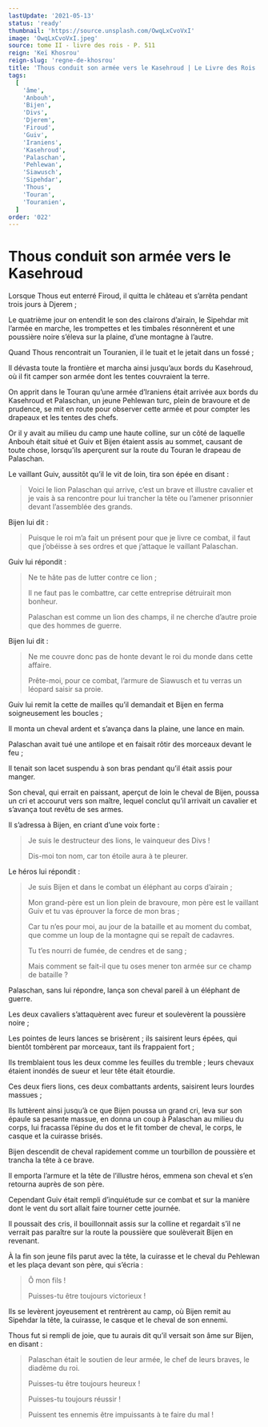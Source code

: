 ```yaml
---
lastUpdate: '2021-05-13'
status: 'ready'
thumbnail: 'https://source.unsplash.com/OwqLxCvoVxI'
image: 'OwqLxCvoVxI.jpeg'
source: tome II - livre des rois - P. 511
reign: 'Keï Khosrou'
reign-slug: 'regne-de-khosrou'
title: 'Thous conduit son armée vers le Kasehroud | Le Livre des Rois | Shâhnâmeh'
tags:
  [
    'âme',
    'Anbouh',
    'Bijen',
    'Divs',
    'Djerem',
    'Firoud',
    'Guiv',
    'Iraniens',
    'Kasehroud',
    'Palaschan',
    'Pehlewan',
    'Siawusch',
    'Sipehdar',
    'Thous',
    'Touran',
    'Touranien',
  ]
order: '022'
---
```


# Thous conduit son armée vers le Kasehroud

Lorsque Thous eut enterré Firoud, il quitta le château et s’arrêta pendant trois jours à Djerem ;

Le quatrième jour on entendit le son des clairons d’airain, le Sipehdar mit l’armée en marche, les trompettes et les timbales résonnèrent et une poussière noire s’éleva sur la plaine, d’une montagne à l’autre.

Quand Thous rencontrait un Touranien, il le tuait et le jetait dans un fossé ;

Il dévasta toute la frontière et marcha ainsi jusqu’aux bords du Kasehroud, où il fit camper son armée dont les tentes couvraient la terre.

On apprit dans le Touran qu’une armée d’Iraniens était arrivée aux bords du Kasehroud et Palaschan, un jeune Pehlewan turc, plein de bravoure et de prudence, se mit en route pour observer cette armée et pour compter les drapeaux et les tentes des chefs.

Or il y avait au milieu du camp une haute colline, sur un côté de laquelle Anbouh était situé et Guiv et Bijen étaient assis au sommet, causant de toute chose, lorsqu’ils aperçurent sur la route du Touran le drapeau de Palaschan.

Le vaillant Guiv, aussitôt qu’il le vit de loin, tira son épée en disant :

> Voici le lion Palaschan qui arrive, c’est un brave et illustre cavalier et je vais à sa rencontre pour lui trancher la tête ou l’amener prisonnier devant l’assemblée des grands.

Bijen lui dit :

> Puisque le roi m’a fait un présent pour que je livre ce combat, il faut que j’obéisse à ses ordres et que j’attaque le vaillant Palaschan.

Guiv lui répondit :

> Ne te hâte pas de lutter contre ce lion ;
>
> Il ne faut pas le combattre, car cette entreprise détruirait mon bonheur.
>
> Palaschan est comme un lion des champs, il ne cherche d’autre proie que des hommes de guerre.

Bijen lui dit :

> Ne me couvre donc pas de honte devant le roi du monde dans cette affaire.
>
> Prête-moi, pour ce combat, l’armure de Siawusch et tu verras un léopard saisir sa proie.

Guiv lui remit la cette de mailles qu’il demandait et Bijen en ferma soigneusement les boucles ;

Il monta un cheval ardent et s’avança dans la plaine, une lance en main.

Palaschan avait tué une antilope et en faisait rôtir des morceaux devant le feu ;

Il tenait son lacet suspendu à son bras pendant qu’il était assis pour manger.

Son cheval, qui errait en paissant, aperçut de loin le cheval de Bijen, poussa un cri et accourut vers son maître, lequel conclut qu’il arrivait un cavalier et s’avança tout revêtu de ses armes.

Il s’adressa à Bijen, en criant d’une voix forte :

> Je suis le destructeur des lions, le vainqueur des Divs !
>
> Dis-moi ton nom, car ton étoile aura à te pleurer.

Le héros lui répondit :

> Je suis Bijen et dans le combat un éléphant au corps d’airain ;
>
> Mon grand-père est un lion plein de bravoure, mon père est le vaillant Guiv et tu vas éprouver la force de mon bras ;
>
> Car tu n’es pour moi, au jour de la bataille et au moment du combat, que comme un loup de la montagne qui se repaît de cadavres.
>
> Tu t’es nourri de fumée, de cendres et de sang ;
>
> Mais comment se fait-il que tu oses mener ton armée sur ce champ de bataille ?

Palaschan, sans lui répondre, lança son cheval pareil à un éléphant de guerre.

Les deux cavaliers s’attaquèrent avec fureur et soulevèrent la poussière noire ;

Les pointes de leurs lances se brisèrent ; ils saisirent leurs épées, qui bientôt tombèrent par morceaux, tant ils frappaient fort ;

Ils tremblaient tous les deux comme les feuilles du tremble ; leurs chevaux étaient inondés de sueur et leur tête était étourdie.

Ces deux fiers lions, ces deux combattants ardents, saisirent leurs lourdes massues ;

Ils luttèrent ainsi jusqu’à ce que Bijen poussa un grand cri, leva sur son épaule sa pesante massue, en donna un coup à Palaschan au milieu du corps, lui fracassa l’épine du dos et le fit tomber de cheval, le corps, le casque et la cuirasse brisés.

Bijen descendit de cheval rapidement comme un tourbillon de poussière et trancha la tête à ce brave.

Il emporta l’armure et la tête de l’illustre héros, emmena son cheval et s’en retourna auprès de son père.

Cependant Guiv était rempli d’inquiétude sur ce combat et sur la manière dont le vent du sort allait faire tourner cette journée.

Il poussait des cris, il bouillonnait assis sur la colline et regardait s’il ne verrait pas paraître sur la route la poussière que soulèverait Bijen en revenant.

À la fin son jeune fils parut avec la tête, la cuirasse et le cheval du Pehlewan et les plaça devant son père, qui s’écria :

> Ô mon fils !
>
> Puisses-tu être toujours victorieux !

Ils se levèrent joyeusement et rentrèrent au camp, où Bijen remit au Sipehdar la tête, la cuirasse, le casque et le cheval de son ennemi.

Thous fut si rempli de joie, que tu aurais dit qu’il versait son âme sur Bijen, en disant :

> Palaschan était le soutien de leur armée, le chef de leurs braves, le diadème du roi.
>
> Puisses-tu être toujours heureux !
>
> Puisses-tu toujours réussir !
>
> Puissent tes ennemis être impuissants à te faire du mal !

